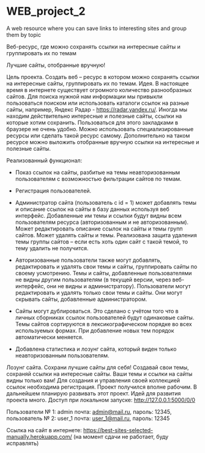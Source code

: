 # WEB_project_2
A web resource where you can save links to interesting sites and group them by topic

Веб-ресурс, где можно сохранять ссылки на интересные сайты и группировать их по темам

Лучшие сайты, отобранные вручную!

Цель проекта. Создать веб – ресурс в котором можно сохранять ссылки на интересные сайты, группировать их по темам.
Идея. В настоящее время в интернете существует огромного количество разнообразных сайтов. Для поиска нужной нам информации мы привыкли пользоваться поиском или использовать каталоги ссылок на разные сайты, например, Яндекс Радар - https://radar.yandex.ru/. Иногда мы находим действительно интересные и полезные сайты, ссылки на которые хотим сохранить.  Пользоваться для этого закладками в браузере не очень удобно. Можно использовать специализированные ресурсы или сделать такой ресурс самому. Дополнительно на таком ресурсе можно выложить отобранные вручную ссылки на интересные и полезные сайты.

Реализованный функционал:

* Показ ссылок на сайты, разбитые на темы неавторизованным пользователям с возможностью фильтрации сайтов по темам.

* Регистрация пользователей.

* Администратор сайта (пользователь с id = 1) может добавлять темы и описание ссылок на сайты в базу данных используя веб интерфейс. Добавленные им темы и ссылки будут видны всем пользователям ресурса (авторизованным и не авторизованным). Может редактировать описание ссылок на сайты и темы групп сайтов. Может удалять сайты и темы. Реализована защита удаления темы группы сайтов – если есть хоть один сайт с такой темой, то тему удалить не получится. 

* Авторизованные пользователи также могут добавлять, редактировать и удалять свои темы и сайты, группировать сайты по своему усмотрению. Темы и сайты, добавленные пользователями не видны другим пользователям (в текущей версии, через веб-интерфейс, они не видны и администратору). Пользователи могут редактировать и удалять только свои темы и сайты. Они могут скрывать сайты, добавленные администратором.

* Сайты могут дублироваться. Это сделано с учётом того что в личных сборниках ссылок пользователей будут одинаковые сайты.
Темы сайтов сортируются в лексикографическом порядке во всех используемых формах. При добавление новых тем порядок автоматически меняется.

* Добавлена статистика и лозунг сайта, который виден только неавторизованным пользователям.

Лозунг сайта. Сохрани лучшие сайты для себя! Создавай свои темы, сохраняй ссылки на интересные сайты. Ваши темы и ссылки на сайты видны только вам! Для создания и управления своей коллекцией ссылок необходима регистрация.
Проект получился вполне рабочим. В дальнейшем планирую развивать этот проект. Идей для развития проекта много.
Доступ при локальном запуске: http://127.0.0.1:5000/0/0

Пользователи № 1: admin почта: admin@mail.ru, пароль: 12345, пользователь № 2: user_1 почта: user_1@mail.ru, пароль: 12345

Ссылка на сайт в интернете: https://best-sites-selected-manually.herokuapp.com/ (на момент сдачи не работает, буду исправлять)

